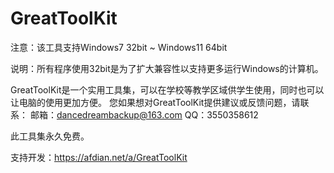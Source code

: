 # GreatToolKit

注意：该工具支持Windows7 32bit ~ Windows11 64bit

说明：所有程序使用32bit是为了扩大兼容性以支持更多运行Windows的计算机。

GreatToolKit是一个实用工具集，可以在学校等教学区域供学生使用，同时也可以让电脑的使用更加方便。
您如果想对GreatToolKit提供建议或反馈问题，请联系：
邮箱：dancedreambackup@163.com
QQ：3550358612

此工具集永久免费。

支持开发：https://afdian.net/a/GreatToolKit

